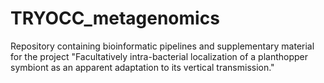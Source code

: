 # TRYOCC_metagenomics
Repository containing bioinformatic pipelines and supplementary material for the project "Facultatively intra-bacterial localization of a planthopper symbiont as an apparent adaptation to its vertical transmission."
